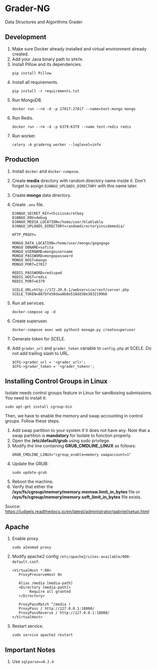 # Grader-NG

Data Structures and Algorithms Grader

## Development

1. Make sure Docker already installed and virtual environment already created.
1. Add your Java binary path to `$PATH`.
1. Install Pillow and its dependencies.
   ```
   pip install Pillow
   ```
1. Install all requirements.
   ```
   pip install -r requirements.txt
   ```
1. Run MongoDB.
   ```
   docker run --rm -d -p 27017:27017 --name=test-mongo mongo
   ```
1. Run Redis.
   ```
   docker run --rm -d -p 6379:6379 --name test-redis redis
   ```
1. Run worker.
   ```
   celery -A graderng worker --loglevel=info
   ```

## Production

1. Install `docker` and `docker-compose`.
1. Create **media** directory with random directory name inside it. Don't forget
   to assign `DJANGO_UPLOADS_DIRECTORY` with this name later.
1. Craate **mongo** data directory.
1. Create `.env` file.

   ```
   DJANGO_SECRET_KEY=thisissecretkey
   DJANGO_ENV=debug
   DJANGO_MEDIA_LOCATION=/home/user/blablabla
   DJANGO_UPLOADS_DIRECTORY=randomdirectoryinsidemedia/

   HTTP_PROXY=

   MONGO_DATA_LOCATION=/home/user/mongo/gogogogo
   MONGO_DBNAME=sofita
   MONGO_USERNAME=mongousername
   MONGO_PASSWORD=mongopassword
   MONGO_HOST=mongo
   MONGO_PORT=27017

   REDIS_PASSWORD=redispwd
   REDIS_HOST=redis
   REDIS_PORT=6379

   SCELE_URL=http://172.20.0.1/webservice/rest/server.php
   SCELE_TOKEN=887bfe50daa8b8e518dd38e3832199b6
   ```

1. Run all services.
   ```
   docker-compose up -d
   ```
1. Create superuser.
   ```
   docker-compose exec web python3 manage.py createsuperuser
   ```
1. Generate token for SCELE.
1. Add `grader_url` and `grader_token` variable to `config.php` at SCELE. Do not add trailing slash to URL.
   ```
   $CFG->grader_url = '<grader_url>';
   $CFG->grader_token = '<grader_token>';
   ```

## Installing Control Groups in Linux

Isolate needs control groups feature in Linux for sandboxing submissions. You need to install it:

```
sudo apt-get install cgroup-bin
```

Then, we have to enable the memory and swap accounting in control groups. Follow these steps.

1. Add swap partition to your system if it does not have any. Note that a swap partition is **mandatory** for Isolate to function properly.
1. Open the **/etc/default/grub** using sudo privilege.
1. Modify the line containing **GRUB_CMDLINE_LINUX** as follows:
   ```
   GRUB_CMDLINE_LINUX="cgroup_enable=memory swapaccount=1"
   ```
1. Update the GRUB:
   ```
   sudo update-grub
   ```
1. Reboot the machine.
1. Verify that either the **/sys/fs/cgroup/memory/memory.memsw.limit_in_bytes** file or **/sys/fs/cgroup/memory/memory.soft_limit_in_bytes** file exists.

Source: https://judgels.readthedocs.io/en/latest/administrator/gabriel/setup.html

## Apache

1. Enable proxy.
   ```
   sudo a2enmod proxy
   ```
1. Modify apache2 config `/etc/apache2/sites-available/000-default.conf`.

   ```
   <VirtualHost *:80>
      ProxyPreserveHost On

      Alias /media [media-path]
      <Directory [media-path]>
           Require all granted
      </Directory>

      ProxyPassMatch ^/media !
      ProxyPass / http://127.0.0.1:18080/
      ProxyPassReverse / http://127.0.0.1:18080/
   </VirtualHost>
   ```

1. Restart service.
   ```
   sudo service apache2 restart
   ```

## Important Notes

1. Use `sqlparse==0.2.4`
